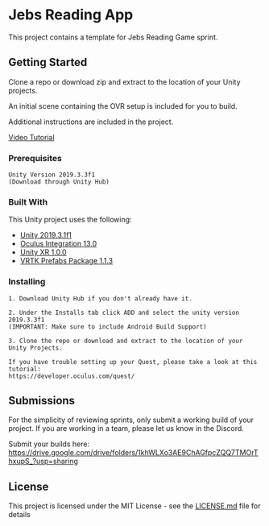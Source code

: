 # Jebs Reading App

This project contains a template for Jebs Reading Game sprint.

## Getting Started

Clone a repo or download zip and extract to the location of your Unity projects.

An initial scene containing the OVR setup is included for you to build.

Additional instructions are included in the project.

[Video Tutorial](https://youtu.be/jBwjTAKmP7A)

### Prerequisites

```
Unity Version 2019.3.3f1 
(Download through Unity Hub) 
```

### Built With

This Unity project uses the following:

* [Unity 2019.3.1f1](https://unity3d.com/es/get-unity/download/archive)
* [Oculus Integration 13.0](https://assetstore.unity.com/packages/tools/integration/oculus-integration-82022)
* [Unity XR 1.0.0](https://github.com/Unity-Technologies/XR-Interaction-Toolkit-Examples)
* [VRTK Prefabs Package 1.1.3](https://www.npmjs.com/package/io.extendreality.vrtk.prefabs)

### Installing

```
1. Download Unity Hub if you don't already have it. 

2. Under the Installs tab click ADD and select the unity version 2019.3.3f1
(IMPORTANT: Make sure to include Android Build Support)

3. Clone the repo or download and extract to the location of your Unity Projects.

If you have trouble setting up your Quest, please take a look at this tutorial:
https://developer.oculus.com/quest/
```

## Submissions

For the simplicity of reviewing sprints, only submit a working build of your project.
If you are working in a team, please let us know in the Discord.

Submit your builds here: https://drive.google.com/drive/folders/1khWLXo3AE9ChAGfpcZQQ7TMOrThxupS_?usp=sharing

## License

This project is licensed under the MIT License - see the [LICENSE.md](LICENSE.md) file for details

